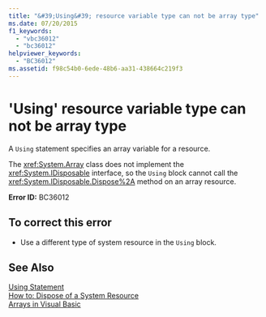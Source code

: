 ```yaml
---
title: "&#39;Using&#39; resource variable type can not be array type"
ms.date: 07/20/2015
f1_keywords: 
  - "vbc36012"
  - "bc36012"
helpviewer_keywords: 
  - "BC36012"
ms.assetid: f98c54b0-6ede-48b6-aa31-438664c219f3
---
```

# &#39;Using&#39; resource variable type can not be array type
A `Using` statement specifies an array variable for a resource.  
  
 The <xref:System.Array> class does not implement the <xref:System.IDisposable> interface, so the `Using` block cannot call the <xref:System.IDisposable.Dispose%2A> method on an array resource.  
  
 **Error ID:** BC36012  
  
## To correct this error  
  
- Use a different type of system resource in the `Using` block.  
  
## See Also  
 [Using Statement](../../visual-basic/language-reference/statements/using-statement.md)  
 [How to: Dispose of a System Resource](../../visual-basic/programming-guide/language-features/control-flow/how-to-dispose-of-a-system-resource.md)  
 [Arrays in Visual Basic](~/docs/visual-basic/programming-guide/language-features/arrays/index.md)
